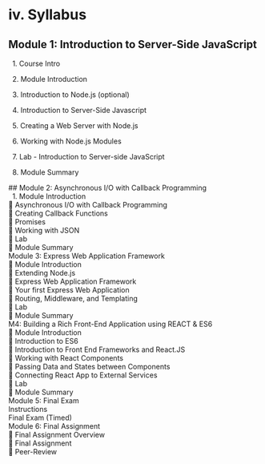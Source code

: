 # iv. Syllabus

## Module 1: Introduction to Server-Side JavaScript  
  1. Course Intro

  2. Module Introduction

  3. Introduction to Node.js (optional)

  4. Introduction to Server-Side Javascript

  5. Creating a Web Server with Node.js

  6. Working with Node.js Modules

  7. Lab - Introduction to Server-side JavaScript

  8. Module Summary

  
\## Module 2: Asynchronous I/O with Callback Programming  
  1. Module Introduction  
 Asynchronous I/O with Callback Programming  
 Creating Callback Functions  
 Promises  
 Working with JSON  
 Lab  
 Module Summary  
Module 3: Express Web Application Framework  
 Module Introduction  
 Extending Node.js  
 Express Web Application Framework  
 Your first Express Web Application  
 Routing, Middleware, and Templating  
 Lab  
 Module Summary  
M4: Building a Rich Front-End Application using REACT & ES6  
 Module Introduction  
 Introduction to ES6  
 Introduction to Front End Frameworks and React.JS  
 Working with React Components  
 Passing Data and States between Components  
 Connecting React App to External Services  
 Lab  
 Module Summary  
Module 5: Final Exam  
Instructions  
Final Exam (Timed)  
Module 6: Final Assignment  
 Final Assignment Overview  
 Final Assignment  
 Peer-Review
